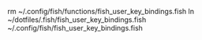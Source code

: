 rm ~/.config/fish/functions/fish_user_key_bindings.fish
ln ~/dotfiles/.fish/fish_user_key_bindings.fish ~/.config/fish/fish_user_key_bindings.fish
